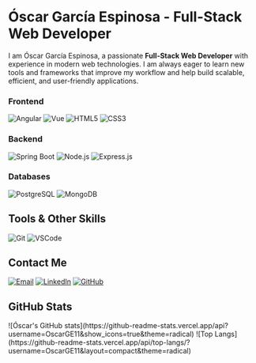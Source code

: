 # Óscar García Espinosa - Full-Stack Web Developer

I am Óscar García Espinosa, a passionate **Full-Stack Web Developer** with experience in modern web technologies. I am always eager to learn new tools and frameworks that improve my workflow and help build scalable, efficient, and user-friendly applications.

### Frontend

<p>
  <img src="https://img.shields.io/badge/Angular-DD0031?style=for-the-badge&logo=angular&logoColor=white" alt="Angular" />
  <img src="https://img.shields.io/badge/Vue.js-4FC08D?style=for-the-badge&logo=vue.js&logoColor=white" alt="Vue" />
  <img src="https://img.shields.io/badge/HTML5-E34F26?style=for-the-badge&logo=html5&logoColor=white" alt="HTML5" />
  <img src="https://img.shields.io/badge/CSS3-1572B6?style=for-the-badge&logo=css3&logoColor=white" alt="CSS3" />
</p>

### Backend

<p>
  <img src="https://img.shields.io/badge/Java_Spring_Boot-6DB33F?style=for-the-badge&logo=spring-boot&logoColor=white" alt="Spring Boot" />
  <img src="https://img.shields.io/badge/Node.js-43853D?style=for-the-badge&logo=node.js&logoColor=white" alt="Node.js" />
  <img src="https://img.shields.io/badge/Express.js-000000?style=for-the-badge&logo=express&logoColor=white" alt="Express.js" />
</p>

### Databases

<p>
  <img src="https://img.shields.io/badge/PostgreSQL-4169E1?style=for-the-badge&logo=postgresql&logoColor=white" alt="PostgreSQL" />
  <img src="https://img.shields.io/badge/MongoDB-4EA94B?style=for-the-badge&logo=mongodb&logoColor=white" alt="MongoDB" />
</p>

## Tools & Other Skills

<p>
  <img src="https://img.shields.io/badge/Git-F05032?style=for-the-badge&logo=git&logoColor=white" alt="Git" />
  <img src="https://img.shields.io/badge/Visual_Studio_Code-0078D4?style=for-the-badge&logo=visual-studio-code&logoColor=white" alt="VSCode" />
</p>

## Contact Me

<p>
  <a href="mailto:geoscar1100@gmail.com"><img src="https://img.shields.io/badge/Email-D14836?style=for-the-badge&logo=gmail&logoColor=white" alt="Email" /></a>
  <a href="https://www.linkedin.com/in/%C3%B3scar-garc%C3%ADa-espinosa/"><img src="https://img.shields.io/badge/LinkedIn-0077B5?style=for-the-badge&logo=linkedin&logoColor=white" alt="LinkedIn" /></a>
  <a href="https://github.com/OscarGE11"><img src="https://img.shields.io/badge/GitHub-181717?style=for-the-badge&logo=github&logoColor=white" alt="GitHub" /></a>
</p>

  ## GitHub Stats
<p>
  ![Óscar's GitHub stats](https://github-readme-stats.vercel.app/api?username=OscarGE11&show_icons=true&theme=radical) ![Top Langs](https://github-readme-stats.vercel.app/api/top-langs/?username=OscarGE11&layout=compact&theme=radical)
</p>









